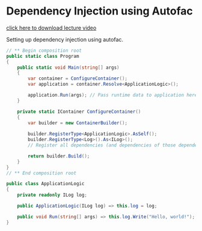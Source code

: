 # Dependency Injection using Autofac

[click here to download lecture video](https://www.idrive.com/idrive/sh/sh?k=s5n6w5u7x6)

Setting up dependency injection using autofac.

```C#
// ** Begin composition root
public static class Program
{
    public static void Main(string[] args) 
    {
        var container = ConfigureContainer();
        var application = container.Resolve<ApplicationLogic>();

        application.Run(args); // Pass runtime data to application here
    }

    private static IContainer ConfigureContainer()
    {
        var builder = new ContainerBuilder();
        
        builder.RegisterType<ApplicationLogic>.AsSelf();
        builder.RegisterType<Log>().As<ILog>();
        // Register all dependencies (and dependencies of those dependencies, etc)

        return builder.Build();
    }
}
// ** End composition root

public class ApplicationLogic
{
    private readonly ILog log;

    public ApplicationLogic(ILog log) => this.log = log;

    public void Run(string[] args) => this.log.Write("Hello, world!");
}
```
